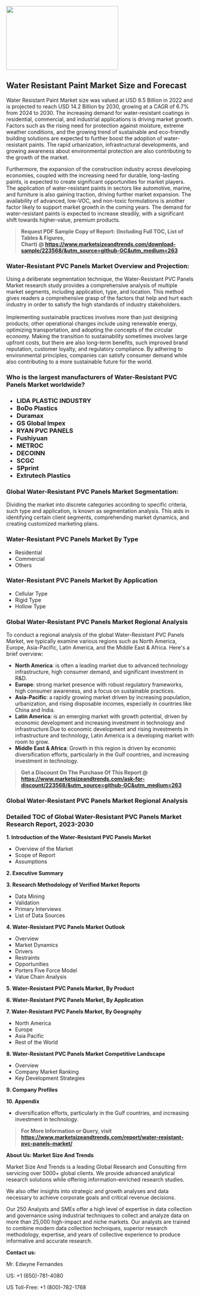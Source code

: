 <p><img class="alignnone size-medium wp-image-20088" src="https://ffe5etoiles.com/wp-content/uploads/2024/12/MST1-300x171.png" alt="" width="300" height="171" /></p><h2>Water Resistant Paint Market Size and Forecast</h2><p>Water Resistant Paint Market size was valued at USD 8.5 Billion in 2022 and is projected to reach USD 14.2 Billion by 2030, growing at a CAGR of 6.7% from 2024 to 2030. The increasing demand for water-resistant coatings in residential, commercial, and industrial applications is driving market growth. Factors such as the rising need for protection against moisture, extreme weather conditions, and the growing trend of sustainable and eco-friendly building solutions are expected to further boost the adoption of water-resistant paints. The rapid urbanization, infrastructural developments, and growing awareness about environmental protection are also contributing to the growth of the market.</p><p>Furthermore, the expansion of the construction industry across developing economies, coupled with the increasing need for durable, long-lasting paints, is expected to create significant opportunities for market players. The application of water-resistant paints in sectors like automotive, marine, and furniture is also gaining traction, driving further market expansion. The availability of advanced, low-VOC, and non-toxic formulations is another factor likely to support market growth in the coming years. The demand for water-resistant paints is expected to increase steadily, with a significant shift towards higher-value, premium products.</p></p><blockquote id="" class=""><strong>Request PDF Sample Copy of Report: (Including Full TOC, List of Tables &amp; Figures, Chart)&nbsp;@&nbsp;<strong><a href="https://www.marketsizeandtrends.com/download-sample/223568/&utm_source=github-GC&utm_medium=263" target="_blank">https://www.marketsizeandtrends.com/download-sample/223568/&utm_source=github-GC&utm_medium=263</a></strong></strong></blockquote><h3 id="" class="">Water-Resistant PVC Panels Market&nbsp;Overview and Projection:</h3><p id="" class="">Using a deliberate segmentation technique, the Water-Resistant PVC Panels Market research study provides a comprehensive analysis of multiple market segments, including application, type, and location. This method gives readers a comprehensive grasp of the factors that help and hurt each industry in order to satisfy the high standards of industry stakeholders. <br /> <br />Implementing sustainable practices involves more than just designing products; other operational changes include using renewable energy, optimizing transportation, and adopting the concepts of the circular economy. Making the transition to sustainability sometimes involves large upfront costs, but there are also long-term benefits, such improved brand reputation, customer loyalty, and regulatory compliance. By adhering to environmental principles, companies can satisfy consumer demand while also contributing to a more sustainable future for the world.</p><h3 id="" class="">Who is the largest manufacturers of&nbsp;Water-Resistant PVC Panels Market worldwide?</h3><h3 class=""><p><ul><li>LIDA PLASTIC INDUSTRY </li><li> BoDo Plastics </li><li> Duramax </li><li> GS Global Impex </li><li> RYAN PVC PANELS </li><li> Fushiyuan </li><li> METROC </li><li> DECOINN </li><li> SCGC </li><li> SPprint </li><li> Extrutech Plastics</li></ul></p></h3><h3 id="" class="">Global&nbsp;Water-Resistant PVC Panels Market Segmentation:</h3><p id="" class="">Dividing the market into discrete categories according to specific criteria, such type and application, is known as segmentation analysis. This aids in identifying certain client segments, comprehending market dynamics, and creating customized marketing plans.</p><h3 id="" class="">Water-Resistant PVC Panels Market&nbsp;By Type</h3><p><p><ul><li>Residential</li><li> Commercial</li><li> Others</p></li></ul></p></p><h3 id="" class="">Water-Resistant PVC Panels Market&nbsp;By Application</h3><p class=""><p><ul><li>Cellular Type</li><li> Rigid Type</li><li> Hollow Type</li></ul></p></p><h3 id="" class="">Global Water-Resistant PVC Panels Market Regional Analysis</h3><p id="" class="">To conduct a regional analysis of the global Water-Resistant PVC Panels Market, we typically examine various regions such as North America, Europe, Asia-Pacific, Latin America, and the Middle East &amp; Africa. Here's a brief overview:</p><ul><li><strong>North America</strong>: is often a leading market due to advanced technology infrastructure, high consumer demand, and significant investment in R&amp;D.</li><li><strong>Europe</strong>: strong market presence with robust regulatory frameworks, high consumer awareness, and a focus on sustainable practices.</li><li><strong>Asia-Pacific</strong>: a rapidly growing market driven by increasing population, urbanization, and rising disposable incomes, especially in countries like China and India.</li><li><strong>Latin America</strong>: is an emerging market with growth potential, driven by economic development and increasing investment in technology and infrastructure.Due to economic development and rising investments in infrastructure and technology, Latin America is a developing market with room to grow.</li><li><strong>Middle East &amp; Africa</strong>: Growth in this region is driven by economic diversification efforts, particularly in the Gulf countries, and increasing investment in technology.</li></ul><blockquote id="" class=""><strong>Get a Discount On The Purchase Of This Report @ <strong><a href="https://www.marketsizeandtrends.com/ask-for-discount/223568/&utm_source=github-GC&utm_medium=263" target="_blank">https://www.marketsizeandtrends.com/ask-for-discount/223568/&utm_source=github-GC&utm_medium=263</a></strong></strong></blockquote><h3 id="" class="">Global Water-Resistant PVC Panels Market Regional Analysis</h3><h3 id="" class="">Detailed TOC of Global Water-Resistant PVC Panels Market Research Report, 2023-2030</h3><p id="" class=""><strong>1. Introduction of the Water-Resistant PVC Panels Market</strong></p><ul><li>Overview of the Market</li><li>Scope of Report</li><li>Assumptions</li></ul><p id="" class=""><strong>2. Executive Summary</strong></p><p id="" class=""><strong>3. Research Methodology of Verified Market Reports</strong></p><ul><li>Data Mining</li><li>Validation</li><li>Primary Interviews</li><li>List of Data Sources</li></ul><p id="" class=""><strong>4. Water-Resistant PVC Panels Market Outlook</strong></p><ul><li>Overview</li><li>Market Dynamics</li><li>Drivers</li><li>Restraints</li><li>Opportunities</li><li>Porters Five Force Model</li><li>Value Chain Analysis</li></ul><p id="" class=""><strong>5. Water-Resistant PVC Panels Market, By Product</strong></p><p id="" class=""><strong>6. Water-Resistant PVC Panels Market, By Application</strong></p><p id="" class=""><strong>7. Water-Resistant PVC Panels Market, By Geography</strong></p><ul><li>North America</li><li>Europe</li><li>Asia Pacific</li><li>Rest of the World</li></ul><p id="" class=""><strong>8. Water-Resistant PVC Panels Market Competitive Landscape</strong></p><ul><li>Overview</li><li>Company Market Ranking</li><li>Key Development Strategies</li></ul><p id="" class=""><strong>9. Company Profiles</strong></p><p id="" class=""><strong>10. Appendix</strong></p><ul><li>diversification efforts, particularly in the Gulf countries, and increasing investment in technology.</li></ul><blockquote id="" class=""><strong>For More Information or Query, visit <strong><strong><a href="https://www.marketsizeandtrends.com/report/water-resistant-pvc-panels-market/" target="_blank">https://www.marketsizeandtrends.com/report/water-resistant-pvc-panels-market/</a></strong></strong></strong></blockquote><p id="" class=""><strong>About Us: Market Size And Trends</strong></p><p id="" class="">Market Size And Trends is a leading Global Research and Consulting firm servicing over 5000+ global clients. We provide advanced analytical research solutions while offering information-enriched research studies.</p><p id="" class="">We also offer insights into strategic and growth analyses and data necessary to achieve corporate goals and critical revenue decisions.</p><p id="" class="">Our 250 Analysts and SMEs offer a high level of expertise in data collection and governance using industrial techniques to collect and analyze data on more than 25,000 high-impact and niche markets. Our analysts are trained to combine modern data collection techniques, superior research methodology, expertise, and years of collective experience to produce informative and accurate research.</p><p id="" class=""><strong>Contact us:</strong></p><p id="" class="">Mr. Edwyne Fernandes</p><p id="" class="">US: +1 (650)-781-4080</p><p id="" class="">US Toll-Free: +1 (800)-782-1768</p>
